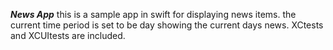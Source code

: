 *****News App*****
this is a sample app in swift for displaying news items. the current time period is set to be day showing the current days news. XCtests and XCUItests are included.
